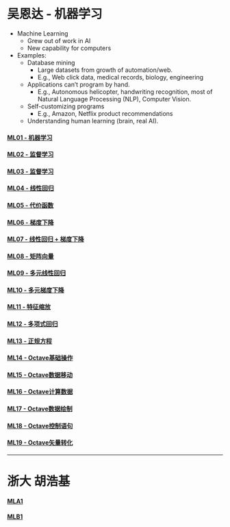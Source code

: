 # 吴恩达 - 机器学习

- Machine Learning
    - Grew out of work in AI
    - New capability for computers
- Examples:
    - Database mining
        - Large datasets from growth of automation/web.
        - E.g., Web click data, medical records, biology, engineering
    - Applications can’t program by hand.
        - E.g., Autonomous helicopter, handwriting recognition, most of Natural Language Processing (NLP), Computer Vision.
    - Self-customizing programs
        - E.g., Amazon, Netflix product recommendations
    - Understanding human learning (brain, real AI).

#### [ML01 - 机器学习](MachineL/ML01)
#### [ML02 - 监督学习](MachineL/ML02)
#### [ML03 - 监督学习](MachineL/ML03)
#### [ML04 - 线性回归](MachineL/ML04)
#### [ML05 - 代价函数](MachineL/ML05)
#### [ML06 - 梯度下降](MachineL/ML06)
#### [ML07 - 线性回归 + 梯度下降](MachineL/ML07)
#### [ML08 - 矩阵向量](MachineL/ML08)
#### [ML09 - 多元线性回归](MachineL/ML09)
#### [ML10 - 多元梯度下降](MachineL/ML10)
#### [ML11 - 特征缩放](MachineL/ML11)
#### [ML12 - 多项式回归](MachineL/ML12)
#### [ML13 - 正规方程](MachineL/ML13)

#### [ML14 - Octave基础操作](MachineL/ML14)
#### [ML15 - Octave数据移动](MachineL/ML15)
#### [ML16 - Octave计算数据](MachineL/ML16)
#### [ML17 - Octave数据绘制](MachineL/ML17)
#### [ML18 - Octave控制语句](MachineL/ML18)
#### [ML19 - Octave矢量转化](MachineL/ML19)

---

# 浙大 胡浩基

#### [MLA1](MachineL/MLA1)
#### [MLB1](MachineL/MLB1)